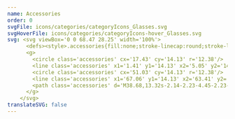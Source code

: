 ```yaml
---
name: Accessories
order: 0
svgFile: icons/categories/categoryIcons_Glasses.svg
svgHoverFile: icons/categories/categoryIcons-hover_Glasses.svg
svg: <svg viewBox='0 0 68.47 28.25' width='100%'> 
      <defs><style>.accessories{fill:none;stroke-linecap:round;stroke-linejoin:round;stroke-width:1.3px;}</style></defs> 
      <g> 
        <circle class='accessories' cx='17.43' cy='14.13' r='12.38'/> 
        <line class='accessories' x1='1.41' y1='14.13' x2='5.05' y2='14.13'/> 
        <circle class='accessories' cx='51.03' cy='14.13' r='12.38'/> 
        <line class='accessories' x1='67.06' y1='14.13' x2='63.41' y2='14.13'/> 
        <path class='accessories' d='M38.68,13.32s-2.14-2.23-4.45-2.23-4.44,2.23-4.44,2.23'/> 
      </g> 
    </svg>
translateSVG: false
---
```

